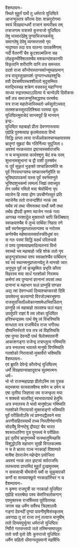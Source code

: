 वैशम्पायनः-  
स्थिते मुहूर्तं पार्थे तु धर्मराजे युधिष्ठिरे  
आजग्मुस्तत्र कौरव्य देवाः शक्रपुरोगमाः  
स्वयं विग्रहवान्धर्मो राजानं सम्परीक्ष्य तम्  
तत्राजगाम यत्रास्ते कुरुराजो युधिष्ठिरः  
तेषु भास्वरदेहेषु पुण्याभिजनकर्मसु  
समागतेषु देवेषु व्यगमत्तत्तमो नृप  
नादृश्यत तदा यत्र यातनाः पापकर्मिणाम्  
नदीं वैतरणीं चैव कूटशाल्मलिना सह  
लोहकुम्भीश्शिलाश्चैव मशकान्दंशकानपि  
विकृतानि शरीराणि यानि तत्र समन्ततः  
ददर्श राजा कौन्तेयस्तान्सर्वान्सुमहाप्रभान्  
तत्र वायुस्सुखस्पर्शः पुण्यगन्धवहश्शुचिः  
ववौ देवसमीपस्थश्शीतलो मृदुसम्मितः  
मरुद्भिस्सह शक्रेण वसवस्तु महाग्निना  
साध्या रुद्रास्तथाऽऽदित्या ये चान्येऽपि दिवौकसः  
सर्वे तत्र समाजग्मुस्सिद्धाश्च परमर्षयः  
यत्र राजा महातेजास्स्थितो धर्मसुतोऽभवत्  
ततश्शक्रस्सुरपतिश्श्रिया परमया युतः  
युधिष्ठिरमुवाचेदं सान्त्वपूर्वं हि मानयन्  
इन्द्रः-  
युधिष्ठिर महाबाहो प्रीता देवगणास्त्वया  
एह्येहि पुरुषव्याघ्र कृतमेतावता विभो  
सिद्धिः प्राप्ता त्वया राजँल्लोकाश्चाप्यक्षयास्तव  
 भ्रातॄणां सुहृदां चैव गतिर्नित्या सुपूजिता॥  
अवश्यं नरकस्तात द्रष्टव्यस्सर्वराजभिः  
न च मन्युस्त्वया कार्यश्शृणु चेदं वचः परम्  
शुभानामशुभानां च द्वौ राशी पुरुषर्षभ  
यः पूर्वं सुकृतं भुङ्क्ते पश्चान्निरयमेति सः  
पूर्वं निरयभाग्यश्च पश्चात्स्वर्गमुपैति सः  
भूयिष्ठपापकर्मा यस्स पूर्वं स्वर्गमश्नुते  
भूयिष्ठशुभकर्मा त्वमल्पं जिह्मं तवाच्युत  
तेन त्वमेवं गमितो मया श्रेयोर्थिना नृप  
व्याजेन हि त्वया द्रोण उपचीर्णस्सुतं प्रति  
व्याजेनैव ततो राजन्दर्शितं नरकं तव  
यथैव त्वं तथा भीमस्तथा पार्थो यमौ तथा  
तथैव द्रौपदी कृष्णा व्याजेन नरकं गताः  
आगच्छ नरशार्दूल मुक्तास्ते चापि किल्बिषात्  
स्वपक्ष्याश्चैव ये तुभ्यं पार्थिवा निहता रणे  
सर्वे स्वर्गमनुप्राप्तास्तान्पश्य च नरोत्तम  
कर्णश्चैव महेष्वासस्सर्वास्त्रविधुषां वरः  
स गतः परमां सिद्धिं यदर्थं परितप्यसे  
तं पश्य पुरुषव्याघ्रमादित्यतनयं विभो  
स्वस्थो भव महाबाहो जहि शोकं ततो नृप  
भ्रातॄन्पुत्रांस्तथा पश्य स्वपक्षांश्चैव पार्थिवान्  
स्वं स्वं स्थानमनुप्राप्तान्व्येतु ते मानसो ज्वरः  
अनुभूय पूर्वं त्वं कृच्छ्रमितः प्रभृति कौरव  
विहरस्व मया सार्धं गतशोको निरामयः  
कर्मणां तव पुण्यानां ज्ञानानां तपसां तथा  
दानानां च महाभाग फलं प्राप्नुहि पाण्डव  
अद्य त्वां देवगन्धर्वा दिव्याश्चाप्सरसो दिवि  
उपसेवन्तु कल्याण्यो विरजोऽम्बरभूषणाः  
राजसूयजिताँल्लोकानश्वमेधाभिवर्धितान्  
प्राप्नुहि त्वं महाबाहो तपसश्च फलं महत्  
उपर्युपरि राज्ञां वै तव लोका युधिष्ठिर  
हरिश्चन्द्रसमः पार्थ येषु त्वं विचरिष्यसि  
मान्धाता यत्र राजर्षिर्यत्र राजा भगीरथः  
दौष्यन्तिर्भरतो यत्र तत्र त्वं विहरिष्यसि  
एषा पुण्या देवनदी पार्थ त्रैलोक्यपावनी  
आकाशगङ्गा राजेन्द्र तत्राप्लुत्य गमिष्यसि  
अत्र स्नातस्य भावस्ते मानुषो विगमिष्यति  
गतशोको निरायासो मुक्तवैरो भविष्यसि  
वैशम्पायनः-  
एवं ब्रुवति देवेन्द्रे कौरवेन्द्रं युधिष्ठिरम्  
धर्मो विग्रहवान्साक्षादुवाच सुतमात्मनः  
धर्मः-  
भो भो राजन्महाप्राज्ञ प्रीतोऽस्मि तव पुत्रक  
मद्भक्त्या सत्यवाक्यैश्च शमेन च दमेन च  
एषा तृतीया जिज्ञासा तव राजन्कृता मया  
न शक्यसे चालयितुं स्वभावात्पार्थ हेतुभिः  
अत्र स्नातस्य ते भावो मानुषोऽथ गमिष्यति  
गतशोको निरायासो मुक्तसङ्गो भविष्यति  
पूर्वं परीक्षितोऽसि त्वं प्रश्नाद्द्वैतवने मया  
अरणीसहितस्यार्थे तच्च निस्तीर्णवानसि  
सोदर्येषु विनष्टेषु द्रौपद्यां चैव भारत  
श्वरूपधारिणा पुत्र पुनस्त्वं मे परीक्षितः  
इदं तृतीयं भ्रातॄणामर्थे यत्स्थातुमिच्छसि  
विशुद्धोऽसि महाभाग सुखी विगतकल्मषः  
न च ते भ्रातरः पञ्च नरकार्हा विशाम्पते  
मायैषा देवराजेन महेन्द्रेण प्रयोजिता  
अवश्यं नरकं तात द्रष्टव्यं सर्वराजभिः  
ततस्त्वया प्राप्तमिदं मुहूर्तं दुःखमुत्तमम्  
न सव्यसाची भीमसेनो यमौ वा सुकुमारकौ  
कर्णो वा सत्यवाक्छूरो नरकार्हाश्चिरं न च  
वैशम्पायनः-  
न कृष्णा राजपुत्री सा नरकार्हा युधिष्ठिर  
एह्येहि भरतश्रेष्ठ पश्य चेमांस्त्रिलोकगान्  
एवमुक्तस्स राजर्षिस्तव पूर्वपितामहः  
जगाम सह धर्मेण सर्वैश्च त्रिदशालयैः  
गङ्गां देवनदीं पुण्यां पावनीमृषिसंस्कृताम्  
अवगाह्य तु तां राजा तनुं तत्याज मानुषीम्  
ततो दिव्यवपुर्भूत्वा धर्मराजो युधिष्ठिरः  
निर्वैरो गतसन्तापो जले तस्मिन्समाप्लुतः  
ततो ययौ वृतो देवैः कुरुराजो युधिष्ठिरः  
धर्मेण सहितो धीमान्स्तूयमानो महर्षिभिः  
